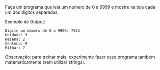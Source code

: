 Faça um programa que leia um número de 0 a 9999 e mostre na tela cada um dos dígitos separados.

Exemplo de Output:
~~~
Digite um número de 0 a 9999: 7923
Unidade: 3
Dezena: 2
Centena: 9
Milhar: 7
~~~~

Observação: para treinar mais, experimente fazer esse programa também matematicamente (sem utilizar strings).